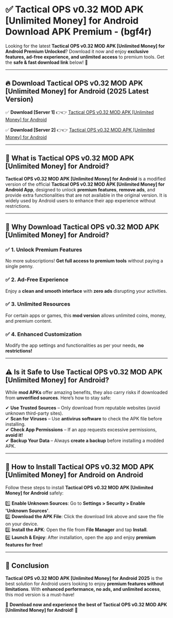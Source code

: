 
# ✅ Tactical OPS v0.32 MOD APK [Unlimited Money] for Android Download APK Premium -  (bgf4r) 

Looking for the latest **Tactical OPS v0.32 MOD APK [Unlimited Money] for Android Premium Unlocked**? Download it now and enjoy **exclusive features, ad-free experience, and unlimited access** to premium tools. Get the **safe & fast download link** below! 🚀

---

## 🔥 Download Tactical OPS v0.32 MOD APK [Unlimited Money] for Android (2025 Latest Version)

✅ **Download [Server 1]** 👉👉 [Tactical OPS v0.32 MOD APK [Unlimited Money] for Android ](https://apkcomod.com?title=Tactical_OPS_v0.32_MOD_APK_[Unlimited_Money]_for_Android)  

✅ **Download [Server 2]** 👉👉 [Tactical OPS v0.32 MOD APK [Unlimited Money] for Android ](https://apkcomod.com?title=Tactical_OPS_v0.32_MOD_APK_[Unlimited_Money]_for_Android)  


---

## 📌 What is Tactical OPS v0.32 MOD APK [Unlimited Money] for Android?

**Tactical OPS v0.32 MOD APK [Unlimited Money] for Android** is a modified version of the official **Tactical OPS v0.32 MOD APK [Unlimited Money] for Android App**, designed to unlock **premium features**, **remove ads**, and provide extra functionalities that are not available in the original version. It is widely used by Android users to enhance their app experience without restrictions.

---

## 🌟 Why Download Tactical OPS v0.32 MOD APK [Unlimited Money] for Android?

### ✅ 1. Unlock Premium Features
No more subscriptions! **Get full access to premium tools** without paying a single penny.

### ✅ 2. Ad-Free Experience
Enjoy a **clean and smooth interface** with **zero ads** disrupting your activities.

### ✅ 3. Unlimited Resources
For certain apps or games, this **mod version** allows unlimited coins, money, and premium content.

### ✅ 4. Enhanced Customization
Modify the app settings and functionalities as per your needs, **no restrictions!**

---

## ⚠️ Is it Safe to Use Tactical OPS v0.32 MOD APK [Unlimited Money] for Android?

While **mod APKs** offer amazing benefits, they also carry risks if downloaded from **unverified sources**. Here’s how to stay safe:

✔ **Use Trusted Sources** – Only download from reputable websites (avoid unknown third-party sites).  
✔ **Scan for Viruses** – Use **antivirus software** to check the APK file before installing.  
✔ **Check App Permissions** – If an app requests excessive permissions, **avoid it!**  
✔ **Backup Your Data** – Always **create a backup** before installing a modded APK.

---

## 📲 How to Install Tactical OPS v0.32 MOD APK [Unlimited Money] for Android on Android

Follow these steps to install **Tactical OPS v0.32 MOD APK [Unlimited Money] for Android** safely:

1️⃣ **Enable Unknown Sources**: Go to **Settings > Security > Enable 'Unknown Sources'**.  
2️⃣ **Download the APK File**: Click the download link above and save the file on your device.  
3️⃣ **Install the APK**: Open the file from **File Manager** and tap **Install**.  
4️⃣ **Launch & Enjoy**: After installation, open the app and enjoy **premium features for free!**

---

## 🚀 Conclusion

**Tactical OPS v0.32 MOD APK [Unlimited Money] for Android 2025** is the best solution for Android users looking to enjoy **premium features without limitations**. With **enhanced performance, no ads, and unlimited access**, this mod version is a must-have!

🔻 **Download now and experience the best of Tactical OPS v0.32 MOD APK [Unlimited Money] for Android!** 🔻

